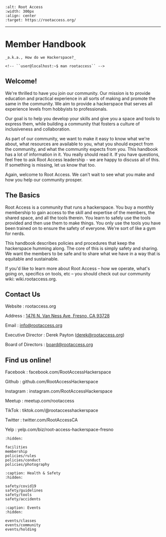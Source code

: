 ```{image} _static/img/rootaccess-logo-color.svg
:alt: Root Access
:width: 300px
:align: center
:target: https://rootaccess.org/
```

---

Member Handbook
===============

```{rst-class} wy-text-large
_a.k.a., How do we Hackerspace?_

<!-- ``user@localhost:~$ man rootaccess`` -->

```

Welcome!
--------

We're thrilled to have you join our community. Our mission is to provide education and practical experience in all sorts of making and promote the same in the community. We aim to provide a hackerspace that serves all experience levels from hobbyists to professionals.

Our goal is to help you develop your skills and give you a space and tools to express them, while building a community that fosters a culture of inclusiveness and collaboration.

As part of our community, we want to make it easy to know what we're about, what resources are available to you, what you should expect from the community, and what the community expects from you. This handbook has a lot of information in it. You really should read it. If you have questions, feel free to ask Root Access leadership - we are happy to discuss all of this. If something is missing, let us know that too.

Again, welcome to Root Access. We can't wait to see what you make and how you help our community prosper.

The Basics
----------

Root Access is a community that runs a hackerspace. You buy a monthly membership to gain access to the skill and expertise of the members, the shared space, and all the tools therein. You learn to safely use the tools provided and then use them to make things. You only use the tools you have been trained on to ensure the safety of everyone. We're sort of like a gym for nerds.

This handbook describes policies and procedures that keep the hackerspace humming along. The core of this is simply safety and sharing. We want the members to be safe and to share what we have in a way that is equitable and sustainable.

If you'd like to learn more about Root Access – how we operate, what's going on, specifics on tools, etc – you should check out our community wiki: wiki.rootaccess.org.

Contact Us
----------

Website
   : rootaccess.org

Address
   : [1476 N. Van Ness Ave, Fresno, CA 93728](https://goo.gl/maps/97driG8z3G22)

Email
   : info@rootaccess.org

Executive Director
   : Derek Payton (derek@rootaccess.org)

Board of Directors
   : board@rootaccess.org

Find us online!
---------------

Facebook
   : facebook.com/RootAccessHackerspace

Github
   : github.com/RootAccessHackerspace

Instagram
   : instagram.com/RootAccessHackerspace

Meetup
   : meetup.com/rootaccess

TikTok
   : tiktok.com/@rootaccesshackerspace

Twitter
   : twitter.com/RootAccessCA

Yelp
   : yelp.com/biz/root-access-hackerspace-fresno

```{toctree}
:hidden:

facilities
membership
policies/rules
policies/conduct
policies/photography
```

```{toctree}
:caption: Health & Safety
:hidden:

safety/covid19
safety/guidelines
safety/tools
safety/accidents
```

```{toctree}
:caption: Events
:hidden:

events/classes
events/community
events/holding
```
